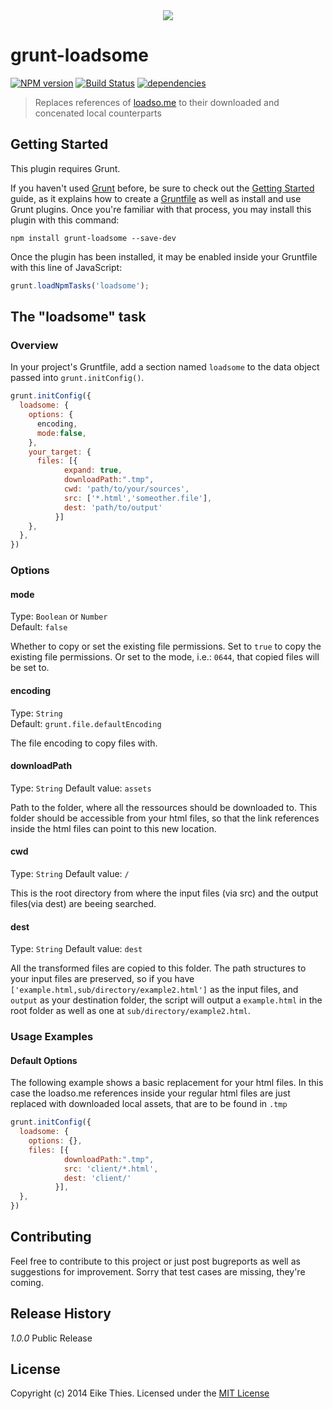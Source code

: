 <div style="text-align:center"><img src="https://www.loadso.me/static/assets/images/logo.png"></div>

# grunt-loadsome
[![NPM version](https://nodei.co/npm/grunt-loadsome.png?compact=true)](https://nodei.co/npm/grunt-loadsome/) [![Build Status](https://travis-ci.org/eikaramba/grunt-loadsome.svg)](https://travis-ci.org/eikaramba/grunt-loadsome) [![dependencies](https://david-dm.org/eikaramba/grunt-loadsome.png)](https://david-dm.org/eikaramba/grunt-loadsome)

> Replaces references of [loadso.me](https://loadso.me) to their downloaded and concenated local counterparts

## Getting Started
This plugin requires Grunt.

If you haven't used [Grunt](http://gruntjs.com/) before, be sure to check out the [Getting Started](http://gruntjs.com/getting-started) guide, as it explains how to create a [Gruntfile](http://gruntjs.com/sample-gruntfile) as well as install and use Grunt plugins. Once you're familiar with that process, you may install this plugin with this command:

```shell
npm install grunt-loadsome --save-dev
```

Once the plugin has been installed, it may be enabled inside your Gruntfile with this line of JavaScript:

```js
grunt.loadNpmTasks('loadsome');
```

## The "loadsome" task

### Overview
In your project's Gruntfile, add a section named `loadsome` to the data object passed into `grunt.initConfig()`.

```js
grunt.initConfig({
  loadsome: {
    options: {
      encoding,
      mode:false,
    },
    your_target: {
      files: [{
            expand: true,
            downloadPath:".tmp",
            cwd: 'path/to/your/sources',
            src: ['*.html','someother.file'],
            dest: 'path/to/output'
          }]
    },
  },
})
```

### Options

#### mode
Type: `Boolean` or `Number`  
Default: `false`

Whether to copy or set the existing file permissions. Set to `true` to copy the existing file permissions. Or set to the mode, i.e.: `0644`, that copied files will be set to.

#### encoding
Type: `String`  
Default: `grunt.file.defaultEncoding`

The file encoding to copy files with.

#### downloadPath
Type: `String`
Default value: `assets`

Path to the folder, where all the ressources should be downloaded to. This folder should be accessible from your html files, so that the link references inside the html files can point to this new location.

#### cwd
Type: `String`
Default value: `/`

This is the root directory from where the input files (via src) and the output files(via dest) are beeing searched.


#### dest
Type: `String`
Default value: `dest`

All the transformed files are copied to this folder. The path structures to your input files are preserved, so if you have `['example.html,sub/directory/example2.html']` as the input files, and `output` as your destination folder, the script will output a `example.html` in the root folder as well as one at `sub/directory/example2.html`.



### Usage Examples

#### Default Options
The following example shows a basic replacement for your html files. In this case the loadso.me references inside your regular html files are just replaced with downloaded local assets, that are to be found in `.tmp`

```js
grunt.initConfig({
  loadsome: {
    options: {},
    files: [{
            downloadPath:".tmp",
            src: 'client/*.html',
            dest: 'client/'
          }],
  },
})
```

## Contributing
Feel free to contribute to this project or just post bugreports as well as suggestions for improvement. Sorry that test cases are missing, they're coming.

## Release History
_1.0.0_ Public Release

## License
Copyright (c) 2014 Eike Thies. Licensed under the [MIT License](http://en.wikipedia.org/wiki/MIT_License)

[npm-url]: https://npmjs.org/package/grunt-loadsome
[npm-image]: https://badge.fury.io/js/grunt-loadsome.png

[travis-url]: http://travis-ci.org/eikaramba/grunt-loadsome
[travis-image]: https://secure.travis-ci.org/eikaramba/grunt-loadsome.png?branch=master

[coveralls-url]: https://coveralls.io/r/eikaramba/grunt-loadsome
[coveralls-image]: https://coveralls.io/repos/eikaramba/grunt-loadsome/badge.png

[depstat-url]: https://david-dm.org/eikaramba/grunt-loadsome
[depstat-image]: https://david-dm.org/eikaramba/grunt-loadsome.png
